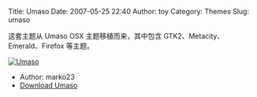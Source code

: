 Title: Umaso
Date: 2007-05-25 22:40
Author: toy
Category: Themes
Slug: umaso

这套主题从 Umaso OSX 主题移植而来，其中包含
GTK2、Metacity、Emerald、Firefox 等主题。

[![Umaso](http://i.linuxtoy.org/i/2007/05/Umaso_by_marko23_s.jpg)](http://i.linuxtoy.org/i/2007/05/Umaso_by_marko23.jpg)

- Author: marko23  
- [Download Umaso](http://www.deviantart.com/deviation/56093967/)
